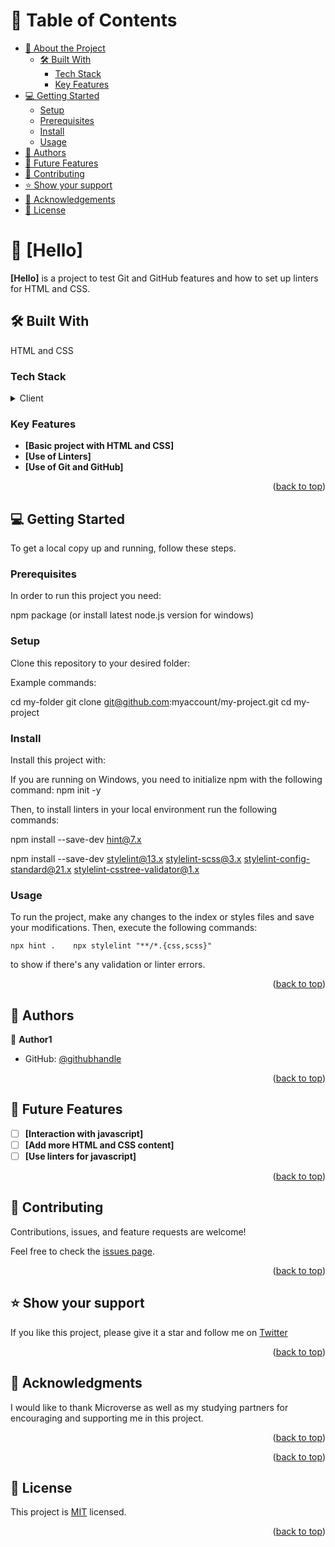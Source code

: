 # 📗 Table of Contents

- [📖 About the Project](#about-project)
  - [🛠 Built With](#built-with)
    - [Tech Stack](#tech-stack)
    - [Key Features](#key-features)
- [💻 Getting Started](#getting-started)
  - [Setup](#setup)
  - [Prerequisites](#prerequisites)
  - [Install](#install)
  - [Usage](#usage)
- [👥 Authors](#authors)
- [🔭 Future Features](#future-features)
- [🤝 Contributing](#contributing)
- [⭐️ Show your support](#support)
- [🙏 Acknowledgements](#acknowledgements)
- [📝 License](#license)

<!-- PROJECT DESCRIPTION -->

# 📖 [Hello] <a name="about-project"></a>

**[Hello]** is a project to test Git and GitHub features and how to set up linters for HTML and CSS.

## 🛠 Built With <a name="built-with"></a>
HTML and CSS

### Tech Stack <a name="tech-stack"></a>

<details>
  <summary>Client</summary>
  HTML and CSS
</details>


<!-- Features -->

### Key Features <a name="key-features"></a>

- **[Basic project with HTML and CSS]**
- **[Use of Linters]**
- **[Use of Git and GitHub]**

<p align="right">(<a href="#readme-top">back to top</a>)</p>


<!-- GETTING STARTED -->

## 💻 Getting Started <a name="getting-started"></a>


To get a local copy up and running, follow these steps.

### Prerequisites

In order to run this project you need:

npm package (or install latest node.js version for windows)

### Setup

Clone this repository to your desired folder:


Example commands:

  cd my-folder
  git clone git@github.com:myaccount/my-project.git
  cd my-project



### Install

Install this project with:

If you are running on Windows, you need to initialize npm with the following command:
npm init -y

Then, to install linters in your local environment run the following commands:

npm install --save-dev hint@7.x 

npm install --save-dev stylelint@13.x stylelint-scss@3.x stylelint-config-standard@21.x stylelint-csstree-validator@1.x




### Usage

To run the project, make any changes to the index or styles files and save your modifications. Then, execute the following commands:

`
npx hint .   
npx stylelint "**/*.{css,scss}"
`

to show if there's any validation or linter errors.



<p align="right">(<a href="#readme-top">back to top</a>)</p>

<!-- AUTHORS -->

## 👥 Authors <a name="authors"></a>

👤 **Author1**

- GitHub: [@githubhandle](https://github.com/AdrianNv)



<p align="right">(<a href="#readme-top">back to top</a>)</p>

<!-- FUTURE FEATURES -->

## 🔭 Future Features <a name="future-features"></a>

- [ ] **[Interaction with javascript]**
- [ ] **[Add more HTML and CSS content]**
- [ ] **[Use linters for javascript]**

<p align="right">(<a href="#readme-top">back to top</a>)</p>

<!-- CONTRIBUTING -->

## 🤝 Contributing <a name="contributing"></a>

Contributions, issues, and feature requests are welcome!

Feel free to check the [issues page](../../issues/).

<p align="right">(<a href="#readme-top">back to top</a>)</p>

<!-- SUPPORT -->

## ⭐️ Show your support <a name="support"></a>


If you like this project, please give it a star and follow me on [Twitter](https://twitter.com/Adrian_Nv23)
 

<p align="right">(<a href="#readme-top">back to top</a>)</p>

<!-- ACKNOWLEDGEMENTS -->

## 🙏 Acknowledgments <a name="acknowledgements"></a>

I would like to thank Microverse as well as my studying partners for encouraging and supporting me in this project.


<p align="right">(<a href="#readme-top">back to top</a>)</p>



<p align="right">(<a href="#readme-top">back to top</a>)</p>

<!-- LICENSE -->

## 📝 License <a name="license"></a>

This project is [MIT](./LICENSE) licensed.



<p align="right">(<a href="#readme-top">back to top</a>)</p>
